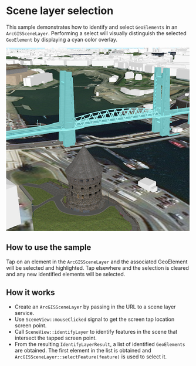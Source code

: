# Scene layer selection

This sample demonstrates how to identify and select `GeoElements` in an
`ArcGISSceneLayer`. Performing a select will visually distinguish the
selected `GeoElement` by displaying a cyan color overlay.

![](screenshot.png)

## How to use the sample

Tap on an element in the `ArcGISSceneLayer` and the associated
GeoElement will be selected and highlighted. Tap elsewhere and the
selection is cleared and any new identified elements will be selected.

## How it works

  - Create an `ArcGISSceneLayer` by passing in the URL to a scene layer
    service.
  - Use `SceneView::mouseClicked` signal to get the screen tap location
    screen point.
  - Call `SceneView::identifyLayer` to identify features in the scene
    that intersect the tapped screen point.
  - From the resulting `IdentifyLayerResult`, a list of identified
    `GeoElements` are obtained. The first element in the list is
    obtained and `ArcGISSceneLayer::selectFeature(feature)` is used to
    select it.
